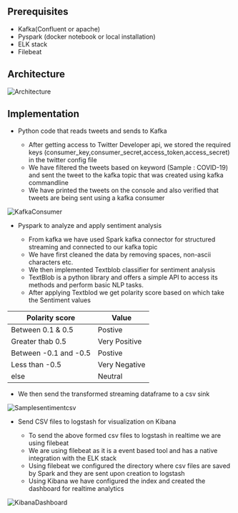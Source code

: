 ## Prerequisites

* Kafka(Confluent or apache)
* Pyspark (docker notebook or local installation)
* ELK stack
* Filebeat

## Architecture

![Architecture](https://user-images.githubusercontent.com/82575873/114900828-da6b8e00-9e31-11eb-946e-7d7e683bb7f3.png)

## Implementation

* Python code that reads tweets and sends to Kafka
 
  - After getting access to Twitter Developer api, we stored the required keys (consumer_key,consumer_secret,access_token,access_secret) in the twitter config file
  - We have filtered the tweets based on keyword (Sample : COVID-19) and sent the tweet to the kafka topic that was created using kafka commandline
  - We have printed the tweets on the console and also verified that tweets are being sent using a kafka consumer

![KafkaConsumer](https://user-images.githubusercontent.com/82575873/114902237-3e428680-9e33-11eb-8abd-75ce059ae291.JPG)

* Pyspark to analyze and apply sentiment analysis

  * From kafka we have used Spark kafka connector for structured streaming and connected to our kafka topic
  * We have first cleaned the data by removing spaces, non-ascii characters etc.
  * We then implemented Textblob classifier for sentiment analysis
  * TextBlob is a python library and offers a simple API to access its methods and perform basic NLP tasks. 
  * After applying Textblod we get polarity score based on which take the Sentiment values

Polarity score  | Value
------------- | -------------
Between 0.1 & 0.5   |  Postive
Greater thab 0.5          | Very Positive
Between -0.1 and -0.5 |  Postive
Less than -0.5        | Very Negative
else          |  Neutral

  * We then send the transformed streaming dataframe to a csv sink

![Samplesentimentcsv](https://user-images.githubusercontent.com/82575873/114907256-857f4600-9e38-11eb-9261-abebdc533139.JPG)

* Send CSV files to logstash for visualization on Kibana

  *  To send the above formed csv files to logstash in realtime we are using filebeat
  *  We are using filebeat as it is a event based tool and has a native integration with the ELK stack
  *  Using filebeat we configured the directory where csv files are saved by Spark and they are sent upon creation to logstash
  *  Using Kibana we have configured the index and created the dashboard for realtime analytics

![KibanaDashboard](https://user-images.githubusercontent.com/82575873/114908191-79e04f00-9e39-11eb-8098-ee15d91eb6d1.JPG)



